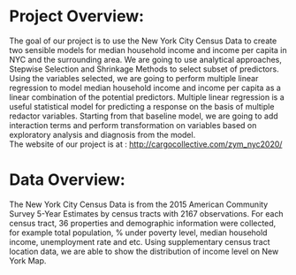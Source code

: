 # Project Overview:
The goal of our project is to use the New York City Census Data to create two sensible models for median household income and income per capita in NYC and the surrounding area. 
We are going to use analytical approaches, Stepwise Selection and Shrinkage Methods to select subset of predictors. Using the variables selected, we are going to perform multiple linear regression to model median household income and income per capita as a linear combination of the potential predictors. Multiple linear regression is a useful statistical model for predicting a response on the basis of multiple redactor variables. 
Starting from that baseline model, we are going to add interaction terms and perform transformation on variables based on exploratory analysis and diagnosis from the model.  
The website of our project is at : http://cargocollective.com/zym_nyc2020/

# Data Overview:	 	 	 					
The New York City Census Data is from the 2015 American Community Survey 5-Year Estimates by census tracts with 2167 observations. For each census tract, 36 properties and demographic information were collected, for example total population, % under poverty level, median household income, unemployment rate and etc. Using supplementary census tract location data, we are able to show the distribution of income level on New York Map.



